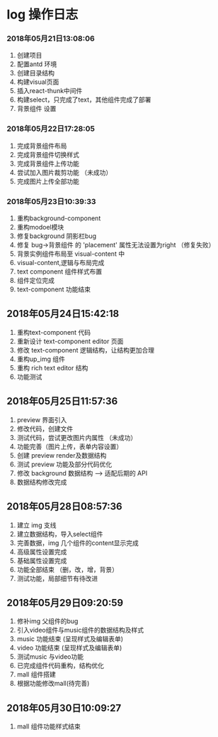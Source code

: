 # log 操作日志

### 2018年05月21日13:08:06
1. 创建项目
2. 配置antd 环境
3. 创建目录结构
4. 构建visual页面
5. 插入react-thunk中间件
6. 构建select，只完成了text，其他组件完成了部署
7. 背景组件 设置

### 2018年05月22日17:28:05
1. 完成背景组件布局
2. 完成背景组件切换样式
3. 完成背景组件上传功能
4. 尝试加入图片裁剪功能 （未成功）
5. 完成图片上传全部功能

### 2018年05月23日10:39:33
1. 重构background-component
2. 重构modoel模块
3. 修复background 阴影栏bug
4. 修复 bug->背景组件 <Popover> 的 'placement' 属性无法设置为right （修复失败）
5. 背景实例组件布局至 visual-content 中
6. visual-content,逻辑与布局完成
7. text component 组件样式布置 
8. 组件定位完成
9. text-component 功能结束

## 2018年05月24日15:42:18
1. 重构text-component 代码
2. 重新设计 text-component editor 页面
3. 修改 text-component 逻辑结构，让结构更加合理
4. 重构up_img 组件
5. 重构 rich text editor 结构
6. 功能测试

## 2018年05月25日11:57:36
1. preview 界面引入
2. 修改代码，创建文件
3. 测试代码，尝试更改图片内属性 （未成功）
4. 功能完善（图片上传，表单内容设置）
5. 创建 preview render及数据结构 
6. 测试 preview 功能及部分代码优化
7. 修改 background 数据结构  --> 适配后期的 API
8. 数据结构修改完成


## 2018年05月28日08:57:36
1. 建立 img 支线
2. 建立数据结构，导入select组件
3. 完善数据，img 几个组件的content显示完成
4. 高级属性设置完成
5. 基础属性设置完成
6. 功能全部结束 （删，改，增，背景）
7. 测试功能，局部细节有待改进

## 2018年05月29日09:20:59
1. 修补img 父组件的bug
2. 引入video组件与music组件的数据结构及样式
3. music 功能结束 (呈现样式及编辑表单)
4. video 功能结束 (呈现样式及编辑表单)
5. 测试music 与video功能
6. 已完成组件代码重构，结构优化
7. mall 组件搭建
8. 根据功能修改mall(待完善)


## 2018年05月30日10:09:27
1. mall 组件功能样式结束